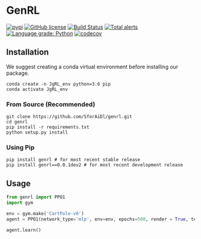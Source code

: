 # GenRL
[![pypi](https://img.shields.io/badge/pypi-jigglypuff--rl-blue)](https://pypi.org/project/genrl/)
[![GitHub license](https://img.shields.io/github/license/SforAiDl/genrl)](https://github.com/SforAiDl/genrl/blob/master/LICENSE)
[![Build Status](https://travis-ci.com/SforAiDl/genrl.svg?branch=master)](https://travis-ci.com/SforAiDl/genrl)
[![Total alerts](https://img.shields.io/lgtm/alerts/g/SforAiDl/genrl.svg?logo=lgtm&logoWidth=18)](https://lgtm.com/projects/g/SforAiDl/genrl/alerts/)
[![Language grade: Python](https://img.shields.io/lgtm/grade/python/g/SforAiDl/genrl.svg?logo=lgtm&logoWidth=18)](https://lgtm.com/projects/g/SforAiDl/genrl/context:python)
[![codecov](https://codecov.io/gh/SforAiDl/genrl/branch/master/graph/badge.svg)](https://codecov.io/gh/SforAiDl/genrl)

## Installation

We suggest creating a conda virtual environment before installing our package.
```
conda create -n JgRL_env python=3.6 pip
conda activate JgRL_env
```

### From Source (Recommended)
```
git clone https://github.com/SforAiDl/genrl.git
cd genrl
pip install -r requirements.txt
python setup.py install
```

### Using Pip
```
pip install genrl # for most recent stable release
pip install genrl==0.0.1dev2 # for most recent development release
```

## Usage
```python
from genrl import PPO1
import gym

env = gym.make('CartPole-v0')
agent = PPO1(network_type='mlp', env=env, epochs=500, render = True, tensorboard_log='./runs/')

agent.learn()
```

